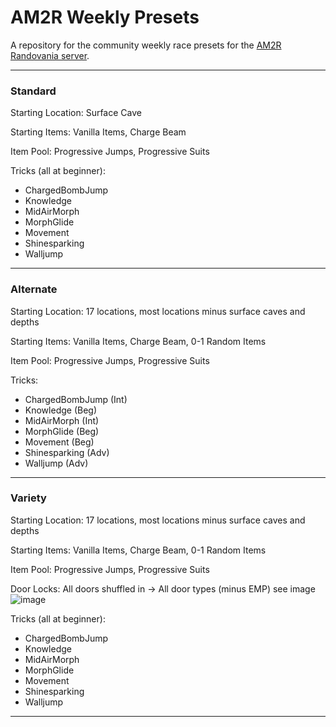 # AM2R Weekly Presets

A repository for the community weekly race presets for the [AM2R Randovania server](discord.gg/TkRYXfewTA).


---
### Standard

Starting Location: Surface Cave

Starting Items: Vanilla Items, Charge Beam

Item Pool: Progressive Jumps, Progressive Suits

Tricks (all at beginner): 
- ChargedBombJump
- Knowledge
- MidAirMorph
- MorphGlide
- Movement
- Shinesparking
- Walljump

---
### Alternate

Starting Location: 17 locations, most locations minus surface caves and depths

Starting Items: Vanilla Items, Charge Beam, 0-1 Random Items

Item Pool: Progressive Jumps, Progressive Suits

Tricks: 
- ChargedBombJump (Int)
- Knowledge (Beg)
- MidAirMorph (Int)
- MorphGlide (Beg)
- Movement (Beg)
- Shinesparking (Adv)
- Walljump (Adv)

---
### Variety

Starting Location: 17 locations, most locations minus surface caves and depths

Starting Items: Vanilla Items, Charge Beam, 0-1 Random Items

Item Pool: Progressive Jumps, Progressive Suits

Door Locks: All doors shuffled in -> All door types (minus EMP) see image
![image](https://github.com/JeffGainsNGames/am2r_weekly/assets/125271738/31d36609-164d-4cd6-9ac5-cd51ea019771)

Tricks (all at beginner): 
- ChargedBombJump
- Knowledge
- MidAirMorph
- MorphGlide
- Movement
- Shinesparking
- Walljump

---
